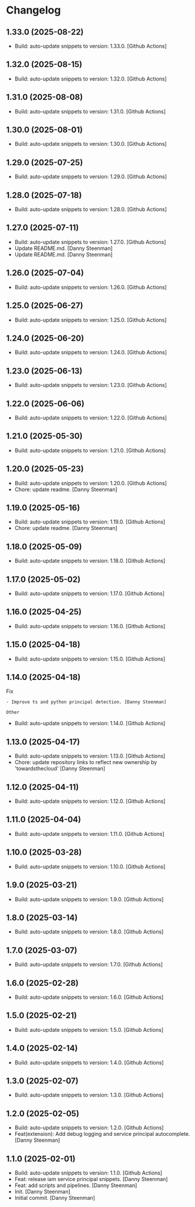 Changelog
=========


1.33.0 (2025-08-22)
-------------------
- Build: auto-update snippets to version: 1.33.0. [Github Actions]


1.32.0 (2025-08-15)
-------------------
- Build: auto-update snippets to version: 1.32.0. [Github Actions]


1.31.0 (2025-08-08)
-------------------
- Build: auto-update snippets to version: 1.31.0. [Github Actions]


1.30.0 (2025-08-01)
-------------------
- Build: auto-update snippets to version: 1.30.0. [Github Actions]


1.29.0 (2025-07-25)
-------------------
- Build: auto-update snippets to version: 1.29.0. [Github Actions]


1.28.0 (2025-07-18)
-------------------
- Build: auto-update snippets to version: 1.28.0. [Github Actions]


1.27.0 (2025-07-11)
-------------------
- Build: auto-update snippets to version: 1.27.0. [Github Actions]
- Update README.md. [Danny Steenman]
- Update README.md. [Danny Steenman]


1.26.0 (2025-07-04)
-------------------
- Build: auto-update snippets to version: 1.26.0. [Github Actions]


1.25.0 (2025-06-27)
-------------------
- Build: auto-update snippets to version: 1.25.0. [Github Actions]


1.24.0 (2025-06-20)
-------------------
- Build: auto-update snippets to version: 1.24.0. [Github Actions]


1.23.0 (2025-06-13)
-------------------
- Build: auto-update snippets to version: 1.23.0. [Github Actions]


1.22.0 (2025-06-06)
-------------------
- Build: auto-update snippets to version: 1.22.0. [Github Actions]


1.21.0 (2025-05-30)
-------------------
- Build: auto-update snippets to version: 1.21.0. [Github Actions]


1.20.0 (2025-05-23)
-------------------
- Build: auto-update snippets to version: 1.20.0. [Github Actions]
- Chore: update readme. [Danny Steenman]


1.19.0 (2025-05-16)
-------------------
- Build: auto-update snippets to version: 1.19.0. [Github Actions]
- Chore: update readme. [Danny Steenman]


1.18.0 (2025-05-09)
-------------------
- Build: auto-update snippets to version: 1.18.0. [Github Actions]


1.17.0 (2025-05-02)
-------------------
- Build: auto-update snippets to version: 1.17.0. [Github Actions]


1.16.0 (2025-04-25)
-------------------
- Build: auto-update snippets to version: 1.16.0. [Github Actions]


1.15.0 (2025-04-18)
-------------------
- Build: auto-update snippets to version: 1.15.0. [Github Actions]


1.14.0 (2025-04-18)
-------------------

Fix
~~~
- Improve ts and python principal detection. [Danny Steenman]

Other
~~~~~
- Build: auto-update snippets to version: 1.14.0. [Github Actions]


1.13.0 (2025-04-17)
-------------------
- Build: auto-update snippets to version: 1.13.0. [Github Actions]
- Chore: update repository links to reflect new ownership by
  'towardsthecloud' [Danny Steenman]


1.12.0 (2025-04-11)
-------------------
- Build: auto-update snippets to version: 1.12.0. [Github Actions]


1.11.0 (2025-04-04)
-------------------
- Build: auto-update snippets to version: 1.11.0. [Github Actions]


1.10.0 (2025-03-28)
-------------------
- Build: auto-update snippets to version: 1.10.0. [Github Actions]


1.9.0 (2025-03-21)
------------------
- Build: auto-update snippets to version: 1.9.0. [Github Actions]


1.8.0 (2025-03-14)
------------------
- Build: auto-update snippets to version: 1.8.0. [Github Actions]


1.7.0 (2025-03-07)
------------------
- Build: auto-update snippets to version: 1.7.0. [Github Actions]


1.6.0 (2025-02-28)
------------------
- Build: auto-update snippets to version: 1.6.0. [Github Actions]


1.5.0 (2025-02-21)
------------------
- Build: auto-update snippets to version: 1.5.0. [Github Actions]


1.4.0 (2025-02-14)
------------------
- Build: auto-update snippets to version: 1.4.0. [Github Actions]


1.3.0 (2025-02-07)
------------------
- Build: auto-update snippets to version: 1.3.0. [Github Actions]


1.2.0 (2025-02-05)
------------------
- Build: auto-update snippets to version: 1.2.0. [Github Actions]
- Feat(extension): Add debug logging and service principal autocomplete.
  [Danny Steenman]


1.1.0 (2025-02-01)
------------------
- Build: auto-update snippets to version: 1.1.0. [Github Actions]
- Feat: release iam service principal snippets. [Danny Steenman]
- Feat: add scripts and pipelines. [Danny Steenman]
- Init. [Danny Steenman]
- Initial commit. [Danny Steenman]


